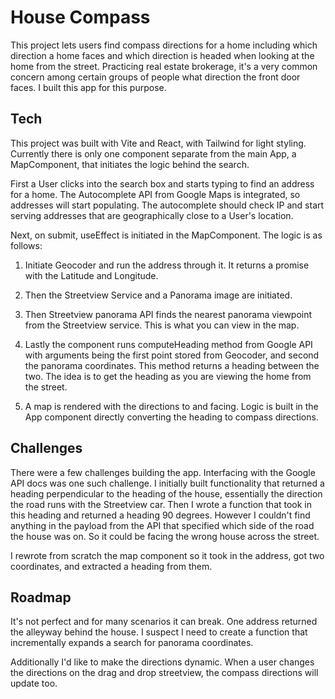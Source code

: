 # House Compass

This project lets users find compass directions for a home including which direction a home faces and which direction is headed when looking at the home from the street. Practicing real estate brokerage, it's a very common concern among certain groups of people what direction the front door faces. I built this app for this purpose. 

## Tech
This project was built with Vite and React, with Tailwind for light styling. Currently there is only one component separate from the main App, a MapComponent, that initiates the logic behind the search. 

First a User clicks into the search box and starts typing to find an address for a home. The Autocomplete API from Google Maps is integrated, so addresses will start populating. The autocomplete should check IP and start serving addresses that are geographically close to a User's location.

Next, on submit, useEffect is initiated in the MapComponent. The logic is as follows:

1. Initiate Geocoder and run the address through it. It returns a promise with the Latitude and Longitude.

2. Then the Streetview Service and a Panorama image are initiated.

3. Then Streetview panorama API finds the nearest panorama viewpoint from the Streetview service. This is what you can view in the map.

4. Lastly the component runs computeHeading method from Google API with arguments being the first point stored from Geocoder, and second the panorama coordinates. This method returns a heading between the two. The idea is to get the heading as you are viewing the home from the street.

5. A map is rendered with the directions to and facing. Logic is built in the App component directly converting the heading to compass directions.

## Challenges

There were a few challenges building the app. Interfacing with the Google API docs was one such challenge. I initially built functionality that returned a heading perpendicular to the heading of the house, essentially the direction the road runs with the Streetview car. Then I wrote a function that took in this heading and returned a heading 90 degrees. However I couldn't find anything in the payload from the API that specified which side of the road the house was on. So it could be facing the wrong house across the street. 

I rewrote from scratch the map component so it took in the address, got two coordinates, and extracted a heading from them.

## Roadmap

It's not perfect and for many scenarios it can break. One address returned the alleyway behind the house. I suspect I need to create a function that incrementally expands a search for panorama coordinates. 

Additionally I'd like to make the directions dynamic. When a user changes the directions on the drag and drop streetview, the compass directions will update too.

## 
